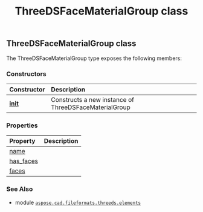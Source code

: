 ﻿---
title: ThreeDSFaceMaterialGroup class
second_title: Aspose.CAD for Python via .NET API References
description: 
type: docs
weight: 30
url: /python-net/aspose.cad.fileformats.threeds.elements/threedsfacematerialgroup/
is_root: false
---

## ThreeDSFaceMaterialGroup class



The ThreeDSFaceMaterialGroup type exposes the following members:

### Constructors
| Constructor | Description |
| :- | :- |
| [__init__](/cad/python-net/aspose.cad.fileformats.threeds.elements/threedsfacematerialgroup/__init__/#str) | Constructs a new instance of ThreeDSFaceMaterialGroup |


### Properties
| Property | Description |
| :- | :- |
| [name](/cad/python-net/aspose.cad.fileformats.threeds.elements/threedsfacematerialgroup/name) |  |
| [has_faces](/cad/python-net/aspose.cad.fileformats.threeds.elements/threedsfacematerialgroup/has_faces) |  |
| [faces](/cad/python-net/aspose.cad.fileformats.threeds.elements/threedsfacematerialgroup/faces) |  |



### See Also
* module [`aspose.cad.fileformats.threeds.elements`](..)
